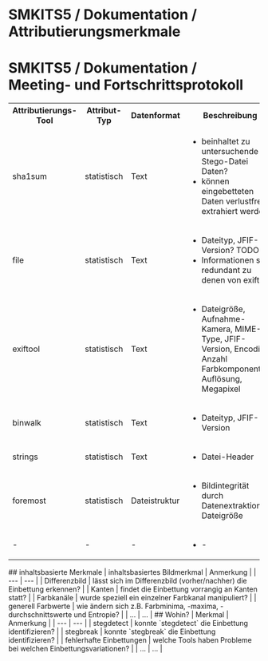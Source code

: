 # SMKITS5 / Dokumentation / Attributierungsmerkmale
# SMKITS5 / Dokumentation / Meeting- und Fortschrittsprotokoll
<table>
  <tbody>
    <tr>
      <th>Attributierungs-Tool</th>
      <th>Attribut-Typ</th>
      <th>Datenformat</th>
      <th>Beschreibung</th>
      <th>Stego-ID</th>
    </tr>
    <tr>
      <td>sha1sum</td>
      <td>statistisch</td>
      <td>Text</td>
      <td>
        <ul>
          <li>beinhaltet zu untersuchende Stego-Datei Daten?</li>
          <li>können eingebetteten Daten verlustfrei extrahiert werden?</li>
        </ul>
      </td>
      <td>-</td>
    </tr>
    <tr>
      <td>file</td>
      <td>statistisch</td>
      <td>Text</td>
      <td>
        <ul>
          <li>Dateityp, JFIF-Version? TODO</li>
          <li>Informationen sind redundant zu denen von exiftool</li>
        </ul>
      </td>
      <td>-</td>
    </tr>
    <tr>
      <td>exiftool</td>
      <td>statistisch</td>
      <td>Text</td>
      <td>
        <ul>
          <li>Dateigröße, Aufnahme-Kamera, MIME-Type, JFIF-Version, Encoding, Anzahl Farbkomponenten, Auflösung, Megapixel</li>
        </ul>
      </td>
      <td>- TODO: Kamera, JFIF-Version, ...</td>
      <td>- TODO: Grafikformat/Encoding durch Einbettung erhalten?</td>
    </tr>
    <tr>
      <td>binwalk</td>
      <td>statistisch</td>
      <td>Text</td>
      <td>
        <ul>
          <li>Dateityp, JFIF-Version</li>
        </ul>
      </td>
      <td>-</td>
    </tr>
    <tr>
      <td>strings</td>
      <td>statistisch</td>
      <td>Text</td>
      <td>
        <ul>
          <li>Datei-Header</li>
        </ul>
      </td>
      <td>-</td>
    </tr>
    <tr>
      <td>foremost</td>
      <td>statistisch</td>
      <td>Dateistruktur</td>
      <td>
        <ul>
          <li>Bildintegrität durch Datenextraktion, Dateigröße</li>
        </ul>
      </td>
      <td>- TODO: filesize diagramm-auswertung hier!</td>
    </tr>
    <tr>
      <td>-</td>
      <td>-</td>
      <td>-</td>
      <td>
        <ul>
          <li>-</li>
        </ul>
      </td>
      <td>-</td>
    </tr>
  </tbody>
</table>
## inhaltsbasierte Merkmale
| inhaltsbasiertes Bildmerkmal | Anmerkung |
| --- | --- |
| Differenzbild | lässt sich im Differenzbild (vorher/nachher) die Einbettung erkennen? |
| Kanten | findet die Einbettung vorrangig an Kanten statt? |
| Farbkanäle | wurde speziell ein einzelner Farbkanal manipuliert? |
| generell Farbwerte | wie ändern sich z.B. Farbminima, -maxima, -durchschnittswerte und Entropie? |
| ... | ... |
## Wohin?
| Merkmal | Anmerkung |
| --- | --- |
| stegdetect | konnte `stegdetect` die Einbettung identifizieren? |
| stegbreak | konnte `stegbreak` die Einbettung identifizieren? |
| fehlerhafte Einbettungen | welche Tools haben Probleme bei welchen Einbettungsvariationen? |
| ... | ... |
